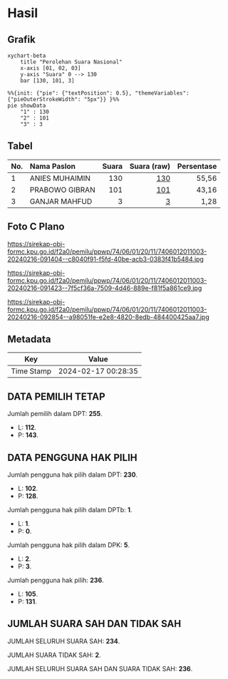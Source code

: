 # Hasil

## Grafik

```mermaid
xychart-beta
    title "Perolehan Suara Nasional"
    x-axis [01, 02, 03]
    y-axis "Suara" 0 --> 130
    bar [130, 101, 3]
```

```mermaid
%%{init: {"pie": {"textPosition": 0.5}, "themeVariables": {"pieOuterStrokeWidth": "5px"}} }%%
pie showData
    "1" : 130
    "2" : 101
    "3" : 3
```

## Tabel

| No. | Nama Paslon    | Suara | Suara (raw) | Persentase |
|:--- |:-------------- | -----:| -----------:| ----------:|
| 1   | ANIES MUHAIMIN | 130   | [130][p-1]  | 55,56      |
| 2   | PRABOWO GIBRAN | 101   | [101][p-2]  | 43,16      |
| 3   | GANJAR MAHFUD  | 3     | [3][p-3]    | 1,28       |


[p-1]: https://github.com/gigit-pemilu/pemilu-2024/blob/main/pilpres/hitung-suara/sub/74-sulawesi-tenggara/sub/06-bombana/sub/01-poleang/sub/2011-pallimae/sub/003-tps/sub/paslon-1.txt
[p-2]: https://github.com/gigit-pemilu/pemilu-2024/blob/main/pilpres/hitung-suara/sub/74-sulawesi-tenggara/sub/06-bombana/sub/01-poleang/sub/2011-pallimae/sub/003-tps/sub/paslon-2.txt
[p-3]: https://github.com/gigit-pemilu/pemilu-2024/blob/main/pilpres/hitung-suara/sub/74-sulawesi-tenggara/sub/06-bombana/sub/01-poleang/sub/2011-pallimae/sub/003-tps/sub/paslon-3.txt

## Foto C Plano

https://sirekap-obj-formc.kpu.go.id/f2a0/pemilu/ppwp/74/06/01/20/11/7406012011003-20240216-091404--c8040f91-f5fd-40be-acb3-0383f41b5484.jpg

https://sirekap-obj-formc.kpu.go.id/f2a0/pemilu/ppwp/74/06/01/20/11/7406012011003-20240216-091423--7f5cf36a-7509-4d46-889e-f81f5a861ce9.jpg

https://sirekap-obj-formc.kpu.go.id/f2a0/pemilu/ppwp/74/06/01/20/11/7406012011003-20240216-092854--a98051fe-e2e8-4820-8edb-484400425aa7.jpg


## Metadata

| Key        | Value               |
| ---------- | ------------------- |
| Time Stamp | 2024-02-17 00:28:35 |


## DATA PEMILIH TETAP

Jumlah pemilih dalam DPT: **255**.
 * L: **112**.
 * P: **143**.

## DATA PENGGUNA HAK PILIH

Jumlah pengguna hak pilih dalam DPT: **230**.
 * L: **102**.
 * P: **128**.

Jumlah pengguna hak pilih dalam DPTb: **1**.
 * L: **1**.
 * P: **0**.

Jumlah pengguna hak pilih dalam DPK: **5**.
 * L: **2**.
 * P: **3**.

Jumlah pengguna hak pilih: **236**.
 * L: **105**.
 * P: **131**.

## JUMLAH SUARA SAH DAN TIDAK SAH

JUMLAH SELURUH SUARA SAH: **234**.

JUMLAH SUARA TIDAK SAH: **2**.

JUMLAH SELURUH SUARA SAH DAN SUARA TIDAK SAH: **236**.


